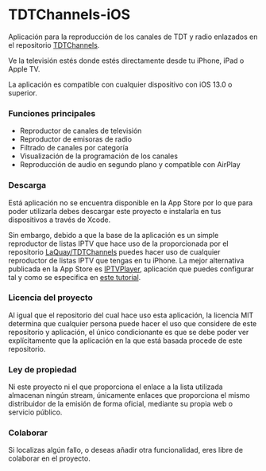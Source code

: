 # TDTChannels-iOS

Aplicación para la reproducción de los canales de TDT y radio enlazados en el repositorio [TDTChannels](https://github.com/LaQuay/TDTChannels/). 

Ve la televisión estés donde estés directamente desde tu iPhone, iPad o Apple TV.

La aplicación es compatible con cualquier dispositivo con iOS 13.0 o superior.

### Funciones principales
- Reproductor de canales de televisión
- Reproductor de emisoras de radio
- Filtrado de canales por categoría
- Visualización de la programación de los canales
- Reproducción de audio en segundo plano y compatible con AirPlay

### Descarga
Está aplicación no se encuentra disponible en la App Store por lo que para poder utilizarla debes descargar este proyecto e instalarla en tus dispositivos a través de Xcode.

Sin embargo, debido a que la base de la aplicación es un simple reproductor de listas IPTV que hace uso de la proporcionada por el repositorio [LaQuay/TDTChannels](https://github.com/LaQuay/TDTChannels/) puedes hacer uso de cualquier reproductor de listas IPTV que tengas en tu iPhone. La mejor alternativa publicada en la App Store es [IPTVPlayer](https://apps.apple.com/es/app/iptv-m3u8-list-player/id1495585741), aplicación que puedes configurar tal y como se especifica en [este tutorial](https://telegra.ph/Configuración-de-IPTVPlayer-con-canales-TDT-02-17).

### Licencia del proyecto
Al igual que el repositorio del cual hace uso esta aplicación, la licencia MIT determina que cualquier persona puede hacer el uso que considere de este repositorio y aplicación, el único condicionante es que se debe poder ver explícitamente que la aplicación en la que está basada procede de este repositorio.

### Ley de propiedad
Ni este proyecto ni el que proporciona el enlace a la lista utilizada almacenan ningún stream, únicamente enlaces que proporciona el mismo distribuidor de la emisión de forma oficial, mediante su propia web o servicio público. 

### Colaborar
Si localizas algún fallo, o deseas añadir otra funcionalidad, eres libre de colaborar en el proyecto.
